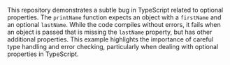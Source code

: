 This repository demonstrates a subtle bug in TypeScript related to optional properties.  The `printName` function expects an object with a `firstName` and an optional `lastName`.  While the code compiles without errors, it fails when an object is passed that is missing the `lastName` property, but has other additional properties. This example highlights the importance of careful type handling and error checking, particularly when dealing with optional properties in TypeScript.